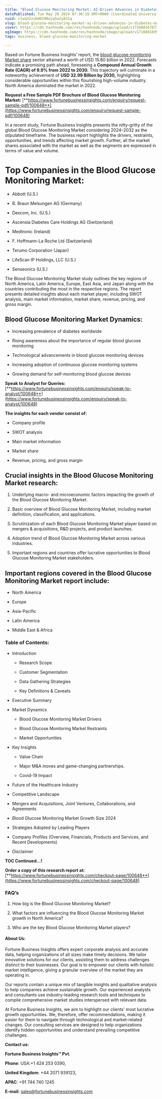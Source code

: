 ```yaml
---
title: "Blood Glucose Monitoring Market: AI-Driven Advances in Diabetes Management"
datePublished: Tue May 28 2024 07:36:19 GMT+0000 (Coordinated Universal Time)
cuid: clwq32zub00190ajq5a2y831q
slug: blood-glucose-monitoring-market-ai-driven-advances-in-diabetes-management
cover: https://cdn.hashnode.com/res/hashnode/image/upload/v1716881678720/20fc990c-d498-40e7-a3ec-36e7f0f3610d.png
ogImage: https://cdn.hashnode.com/res/hashnode/image/upload/v1716881699218/96467619-da56-49ee-a598-59256d76249e.png
tags: business, blood-glucose-monitoring-market

---
```


Based on Fortune Business Insights’ report, the [blood glucose monitoring Market share](https://www.fortunebusinessinsights.com/industry-reports/blood-glucose-monitoring-market-100648) sector attained a worth of USD 15.80 billion in 2022. Forecasts indicate a promising path ahead, foreseeing a **Compound Annual Growth Rate (CAGR) of 9.9% from 2022 to 2030.** This trajectory will culminate in a noteworthy achievement of **USD 32.99 Billion by 2030,** highlighting considerable opportunities within this flourishing high-volume industry. North America dominated the market in 2022.

**Request a Free Sample PDF Brochure of Blood Glucose Monitoring Market:** [**https://www.fortunebusinessinsights.com/enquiry/request-sample-pdf/100648**](https://www.fortunebusinessinsights.com/enquiry/request-sample-pdf/100648)

In a recent study, Fortune Business Insights presents the nitty-gritty of the global Blood Glucose Monitoring Market considering 2024–2032 as the stipulated timeframe. The business report highlights the drivers, restraints, opportunities, and trends affecting market growth. Further, all the market shares associated with the market as well as the segments are expressed in terms of value and volume.

# **Top Companies in the Blood Glucose Monitoring Market:**

* Abbott (U.S.)
    
* B. Braun Melsungen AG (Germany)
    
* Dexcom, Inc. (U.S.)
    
* Ascensia Diabetes Care Holdings AG (Switzerland)
    
* Medtronic (Ireland)
    
* F. Hoffmann-La Roche Ltd (Switzerland)
    
* Terumo Corporation (Japan)
    
* LifeScan IP Holdings, LLC (U.S.)
    
* Senseonics (U.S.)
    

The Blood Glucose Monitoring Market study outlines the key regions of North America, Latin America, Europe, East Asia, and Japan along with the countries contributing the most in the respective regions. The report presents detailed insights about each market player, including SWOT analysis, main market information, market share, revenue, pricing, and gross margin.

## Blood Glucose Monitoring Market **Dynamics**:

* Increasing prevalence of diabetes worldwide
    
* Rising awareness about the importance of regular blood glucose monitoring
    
* Technological advancements in blood glucose monitoring devices
    
* Increasing adoption of continuous glucose monitoring systems
    
* Growing demand for self-monitoring blood glucose devices
    

**Speak to Analyst for Queries:** [**https://www.fortunebusinessinsights.com/enquiry/speak-to-analyst/100648**](https://www.fortunebusinessinsights.com/enquiry/speak-to-analyst/100648)

**The insights for each vendor consist of:**

* Company profile
    
* SWOT analysis
    
* Main market information
    
* Market share
    
* Revenue, pricing, and gross margin
    

## **Crucial insights in the Blood Glucose Monitoring Market research:**

1. Underlying macro- and microeconomic factors impacting the growth of the Blood Glucose Monitoring Market.
    
2. Basic overview of Blood Glucose Monitoring Market, including market definition, classification, and applications.
    
3. Scrutinization of each Blood Glucose Monitoring Market player based on mergers & acquisitions, R&D projects, and product launches.
    
4. Adoption trend of Blood Glucose Monitoring Market across various industries.
    
5. Important regions and countries offer lucrative opportunities to Blood Glucose Monitoring Market stakeholders.
    

## **Important regions covered in the Blood Glucose Monitoring Market report include:**

* North America
    
* Europe
    
* Asia-Pacific
    
* Latin America
    
* Middle East & Africa
    

### **Table of Contents:**

* Introduction
    
    * Research Scope
        
    * Customer Segmentation
        
    * Data Gathering Strategies
        
    * Key Definitions & Caveats
        
* Executive Summary
    
* Market Dynamics
    
    * Blood Glucose Monitoring Market Drivers
        
    * Blood Glucose Monitoring Market Restraints
        
    * Market Opportunities
        
* Key Insights
    
    * Value Chain
        
    * Major M&A moves and game-changing partnerships.
        
    * Covid-19 Impact
        
* Future of the Healthcare Industry
    
* Competitive Landscape
    
* Mergers and Acquisitions, Joint Ventures, Collaborations, and Agreements
    
* Blood Glucose Monitoring Market Growth Size 2024
    
* Strategies Adopted by Leading Players
    
* Company Profiles (Overview, Financials, Products and Services, and Recent Developments)
    
* Disclaimer
    

**TOC Continued…!**

**Order a copy of this research report at:** [**https://www.fortunebusinessinsights.com/checkout-page/100648**](https://www.fortunebusinessinsights.com/checkout-page/100648)

### **FAQ’s**

1. How big is the Blood Glucose Monitoring Market?
    
2. What factors are influencing the Blood Glucose Monitoring Market growth in North America?
    
3. Who are the key Blood Glucose Monitoring Market players?
    

#### **About Us:**

Fortune Business Insights offers expert corporate analysis and accurate data, helping organizations of all sizes make timely decisions. We tailor innovative solutions for our clients, assisting them to address challenges distinct to their businesses. Our goal is to empower our clients with holistic market intelligence, giving a granular overview of the market they are operating in.

Our reports contain a unique mix of tangible insights and qualitative analysis to help companies achieve sustainable growth. Our experienced analysts and consultants use industry-leading research tools and techniques to compile comprehensive market studies interspersed with relevant data.

At Fortune Business Insights, we aim to highlight our clients' most lucrative growth opportunities. We, therefore, offer recommendations, making it easier for them to navigate through technological and market-related changes. Our consulting services are designed to help organizations identify hidden opportunities and understand prevailing competitive challenges.

**Contact us:**

**Fortune Business Insights™ Pvt.**

**Phone**: USA:+1 424 253 0390,

**United Kingdom**: +44 2071 939123,

**APAC**: +91 744 740 1245

**E-mail:** [sales@fortunebusinessinsights.com](mailto:sales@fortunebusinessinsights.com)